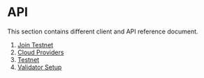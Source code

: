 <!--
order: false
parent:
  order: 5
-->

# API

This section contains different client and API reference document.

1. [Join Testnet](./join)
1. [Cloud Providers](./cloud_providers)
1. [Testnet](./testnet)
1. [Validator Setup](./validator-setup)
